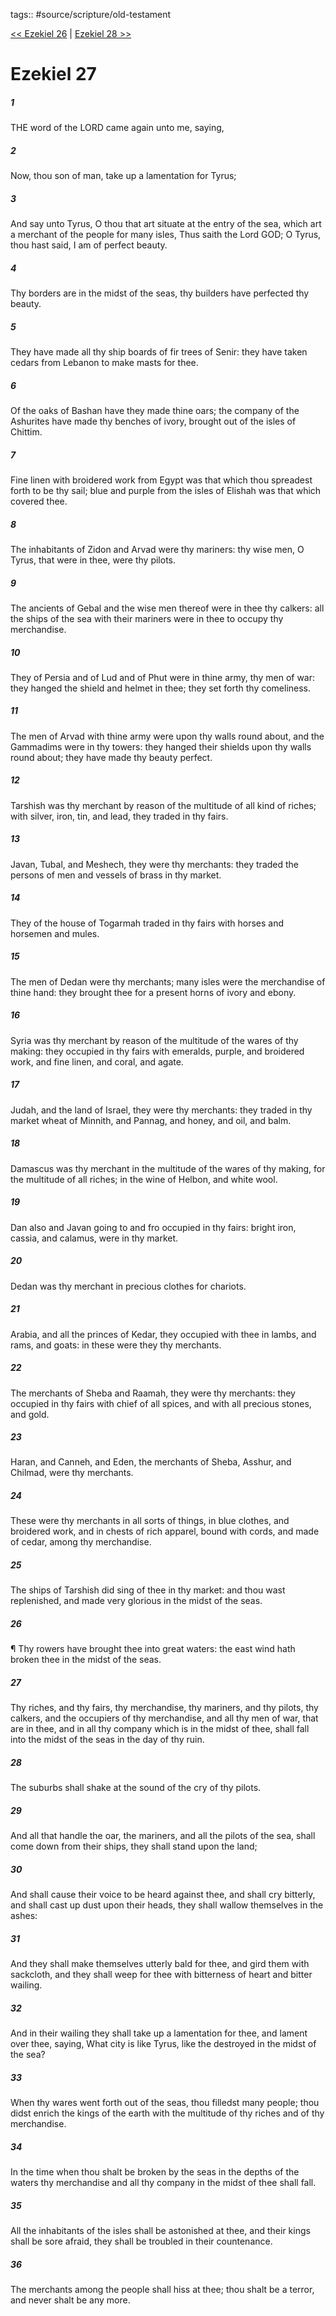 tags:: #source/scripture/old-testament

[<< Ezekiel 26](old-testament/26_Ezekiel/Ezekiel_26.md) | [Ezekiel 28 >>](old-testament/26_Ezekiel/Ezekiel_28.md)

# Ezekiel 27

##### 1

THE word of the LORD came again unto me, saying,

##### 2

Now, thou son of man, take up a lamentation for Tyrus;

##### 3

And say unto Tyrus, O thou that art situate at the entry of the sea, which art a merchant of the people for many isles, Thus saith the Lord GOD; O Tyrus, thou hast said, I am of perfect beauty.

##### 4

Thy borders are in the midst of the seas, thy builders have perfected thy beauty.

##### 5

They have made all thy ship boards of fir trees of Senir: they have taken cedars from Lebanon to make masts for thee.

##### 6

Of the oaks of Bashan have they made thine oars; the company of the Ashurites have made thy benches of ivory, brought out of the isles of Chittim.

##### 7

Fine linen with broidered work from Egypt was that which thou spreadest forth to be thy sail; blue and purple from the isles of Elishah was that which covered thee.

##### 8

The inhabitants of Zidon and Arvad were thy mariners: thy wise men, O Tyrus, that were in thee, were thy pilots.

##### 9

The ancients of Gebal and the wise men thereof were in thee thy calkers: all the ships of the sea with their mariners were in thee to occupy thy merchandise.

##### 10

They of Persia and of Lud and of Phut were in thine army, thy men of war: they hanged the shield and helmet in thee; they set forth thy comeliness.

##### 11

The men of Arvad with thine army were upon thy walls round about, and the Gammadims were in thy towers: they hanged their shields upon thy walls round about; they have made thy beauty perfect.

##### 12

Tarshish was thy merchant by reason of the multitude of all kind of riches; with silver, iron, tin, and lead, they traded in thy fairs.

##### 13

Javan, Tubal, and Meshech, they were thy merchants: they traded the persons of men and vessels of brass in thy market.

##### 14

They of the house of Togarmah traded in thy fairs with horses and horsemen and mules.

##### 15

The men of Dedan were thy merchants; many isles were the merchandise of thine hand: they brought thee for a present horns of ivory and ebony.

##### 16

Syria was thy merchant by reason of the multitude of the wares of thy making: they occupied in thy fairs with emeralds, purple, and broidered work, and fine linen, and coral, and agate.

##### 17

Judah, and the land of Israel, they were thy merchants: they traded in thy market wheat of Minnith, and Pannag, and honey, and oil, and balm.

##### 18

Damascus was thy merchant in the multitude of the wares of thy making, for the multitude of all riches; in the wine of Helbon, and white wool.

##### 19

Dan also and Javan going to and fro occupied in thy fairs: bright iron, cassia, and calamus, were in thy market.

##### 20

Dedan was thy merchant in precious clothes for chariots.

##### 21

Arabia, and all the princes of Kedar, they occupied with thee in lambs, and rams, and goats: in these were they thy merchants.

##### 22

The merchants of Sheba and Raamah, they were thy merchants: they occupied in thy fairs with chief of all spices, and with all precious stones, and gold.

##### 23

Haran, and Canneh, and Eden, the merchants of Sheba, Asshur, and Chilmad, were thy merchants.

##### 24

These were thy merchants in all sorts of things, in blue clothes, and broidered work, and in chests of rich apparel, bound with cords, and made of cedar, among thy merchandise.

##### 25

The ships of Tarshish did sing of thee in thy market: and thou wast replenished, and made very glorious in the midst of the seas.

##### 26

¶ Thy rowers have brought thee into great waters: the east wind hath broken thee in the midst of the seas.

##### 27

Thy riches, and thy fairs, thy merchandise, thy mariners, and thy pilots, thy calkers, and the occupiers of thy merchandise, and all thy men of war, that are in thee, and in all thy company which is in the midst of thee, shall fall into the midst of the seas in the day of thy ruin.

##### 28

The suburbs shall shake at the sound of the cry of thy pilots.

##### 29

And all that handle the oar, the mariners, and all the pilots of the sea, shall come down from their ships, they shall stand upon the land;

##### 30

And shall cause their voice to be heard against thee, and shall cry bitterly, and shall cast up dust upon their heads, they shall wallow themselves in the ashes:

##### 31

And they shall make themselves utterly bald for thee, and gird them with sackcloth, and they shall weep for thee with bitterness of heart and bitter wailing.

##### 32

And in their wailing they shall take up a lamentation for thee, and lament over thee, saying, What city is like Tyrus, like the destroyed in the midst of the sea?

##### 33

When thy wares went forth out of the seas, thou filledst many people; thou didst enrich the kings of the earth with the multitude of thy riches and of thy merchandise.

##### 34

In the time when thou shalt be broken by the seas in the depths of the waters thy merchandise and all thy company in the midst of thee shall fall.

##### 35

All the inhabitants of the isles shall be astonished at thee, and their kings shall be sore afraid, they shall be troubled in their countenance.

##### 36

The merchants among the people shall hiss at thee; thou shalt be a terror, and never shalt be any more.
